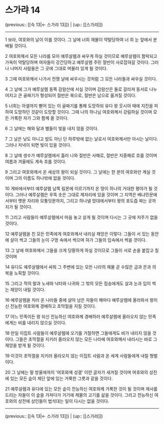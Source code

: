 # 스가랴 14

(previous:: [[슥 13|← 스가랴 13]]) | (up:: [[스가랴]])

***




1 
보라, 여호와의 날이 이를 것이다. 그 날에 너희 재물이 약탈당하여 너 희 눈 앞에서 분배될 것이다. 



2 
여호와께서 모든 나라를 모아 예루살렘과 싸우게 하실 것이므로 예루살렘이 함락되고 가옥이 약탈당하며 여자들이 강간당하고 예루살렘 주민 절반이 사로잡혀갈 것이다. 그러나 나머지 사람들은 그 곳에 그대로 머물러 있게 될 것이다. 



3 
그때 여호와께서 나가서 전쟁 날에 싸우시는 것처럼 그 모든 나라들과 싸우실 것이다. 



4 
그 날에 그가 예루살렘 동쪽 감람산에 서실 것이며 감람산은 둘로 갈라져 동서로 나누어지고 큰 골짜기가 형성되어 절반은 북으로, 절반은 남으로 옮겨질 것이다. 



5 
너희는 아셀까지 뻗어 있는 이 골짜기를 통해 도망하되 유다 왕 웃시야 때에 지진을 피하여 도망하던 것같이 도망할 것이다. 그때 나의 하나님 여호와께서 강림하실 것이며 모든 거룩한 자가 그와 함께 올 것이다. 



6 
그 날에는 해와 달과 별들이 빛을 내지 않을 것이다. 



7 
그 날은 낮도 아니고 밤도 아닌 단 하루밖에 없는 날로서 여호와께서만 아시는 날이다. 그러나 저녁이 되면 빛이 있을 것이다. 



8 
그 날에 생수가 예루살렘에서 흘러 나와 절반은 사해로, 절반은 지중해로 흐를 것이며 여름과 겨울에도 계속 흐를 것이다. 



9 
그리고 여호와께서 온 세상의 왕이 되실 것이다. 그 날에는 한 분의 여호와만 계실 것이며 그의 이름도 하나밖에 없을 것이다. 



10 
게바에서부터 예루살렘 남쪽 림몬에 이르기까지 온 땅이 하나의 거대한 평야가 될 것이다. 그러나 예루살렘은 우뚝 솟은 그대로 제자리에 있을 것이며 그 지역은 베냐민문에서부터 옛문 자리와 모퉁잇문까지, 그리고 하나넬 망대에서부터 왕의 포도즙 짜는 곳까지가 될 것이다. 



11 
그리고 사람들이 예루살렘에서 마음 놓고 살게 될 것이며 다시는 그 곳에 저주가 없을 것이다. 



12 
예루살렘을 친 모든 민족에게 여호와께서 내리실 재앙은 이렇다: 그들이 서 있는 동안에 살이 썩고 그들의 눈이 구멍 속에서 썩으며 혀가 그들의 입속에서 썩을 것이다. 



13 
그 날에 여호와께서 그들을 크게 당황하게 하실 것이므로 그들이 서로 손을 붙잡고 칠 것이며 



14 
유다도 예루살렘에서 싸워 그 주변에 있는 모든 나라의 재물 곧 수많은 금과 은과 의복을 노획할 것이다. 



15 
그리고 적의 말과 노새와 낙타와 나귀와 그 밖의 모든 짐승에게도 살과 눈과 입이 썩는 재앙이 내릴 것이다. 



16 
예루살렘을 치러 온 나라들 중에 살아 남은 자들이 해마다 예루살렘에 올라와서 왕이신 전능한 여호와께 경배하고 초막절을 지킬 것이다. 



17 
어느 민족이든 왕 되신 전능하신 여호와께 경배하러 예루살렘에 올라오지 않는 민족에게는 비를 내리지 않으실 것이다. 



18 
만일 이집트 사람들이 예루살렘에 오기를 거절하면 그들에게도 비가 내리지 않을 것이다. 그들은 초막절을 지키러 올라오지 않는 모든 나라에 여호와께서 내리시는 바로 그 재앙을 받게 될 것이다. 



19 
이것이 초막절을 지키러 올라오지 않는 이집트 사람과 온 세계 사람들에게 내릴 형벌이다. 



20 
그 날에는 말 방울에까지 '여호와께 성결' 이란 글자가 새겨질 것이며 여호와의 성전에 있는 모든 솥이 제단 앞에 있는 거룩한 그릇과 같을 것이다. 



21 
예루살렘과 유다에 있는 모든 솥이 전능하신 여호와께 거룩한 것이 될 것이며 제사를 드리는 자들이 이 솥을 가져다가 거기에 제물의 고기를 삶을 것이다. 그리고 전능하신 여호와의 성전에 상인들이 법석대는 일이 다시는 없을 것이다.

***

(previous:: [[슥 13|← 스가랴 13]]) | (up:: [[스가랴]])
